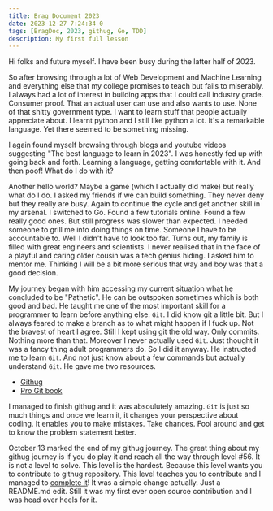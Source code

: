 ```yaml
---
title: Brag Document 2023
date: 2023-12-27 7:24:34 0
tags: [BragDoc, 2023, githug, Go, TDD]
description: My first full lesson
---
```


Hi folks and future myself. I have been busy during the latter half of 2023.

So after browsing through a lot of Web Development and Machine Learning and everything else that my college promises to teach but fails to miserably. I always had a lot of interest in building apps that I could call industry grade. Consumer proof. That an actual user can use and also wants to use. None of that shitty government type. I want to learn stuff that people actually appreciate about. I learnt python and I still like python a lot. It's a remarkable language. Yet there seemed to be something missing.

I again found myself browsing through blogs and youtube videos suggesting "The best language to learn in 2023". I was honestly fed up with going back and forth. Learning a language, getting comfortable with it. And then poof! What do I do with it?

Another hello world? Maybe a game (which I actually did make) but really what do I do. I asked my friends if we can build something. They never deny but they really are busy. Again to continue the cycle and get another skill in my arsenal. I switched to Go. Found a few tutorials online. Found a few really good ones. But still progress was slower than expected. I needed someone to grill me into doing things on time. Someone I have to be accountable to. Well I didn't have to look too far. Turns out, my family is filled with great engineers and scientists. I never realised that in the face of a playful and caring older cousin was a tech genius hiding. I asked him to mentor me. Thinking I will be a bit more serious that way and boy was that a good decision.

My journey began with him accessing my current situation what he concluded to be "Pathetic". He can be outspoken sometimes which is both good and bad. He taught me one of the most important skill for a programmer to learn before anything else. `Git`. I did know git a little bit. But I always feared to make a branch as to what might happen if I fuck up. Not the bravest of heart I agree. Still I kept using git the old way. Only commits. Nothing more than that. Moreover I never actually used `Git`. Just thought it was a fancy thing adult programmers do. So I did it anyway. He instructed me to learn `Git`. And not just know about a few commands but actually understand `Git`. He gave me two resources.
* [Githug](https://github.com/Gazler/githug)
* [Pro Git book](https://git-scm.com/book/en/v2)

I managed to finish githug and it was absoulutely amazing. `Git` is just so much things and once we learn it, it changes your perspective about coding. It enables you to make mistakes. Take chances. Fool around and get to know the problem statement better. 

October 13 marked the end of my githug journey. The great thing about my githug journey is if you do play it and reach all the way through level #56. It is not a level to solve. This level is the hardest. Because this level wants you to contribute to githug repository. This level teaches you to contribute and I managed to [complete it](https://github.com/Gazler/githug/commits?author=Rahul-NITD)!
It was a simple change actually. Just a README.md edit. Still it was my first ever open source contribution and I was head over heels for it.